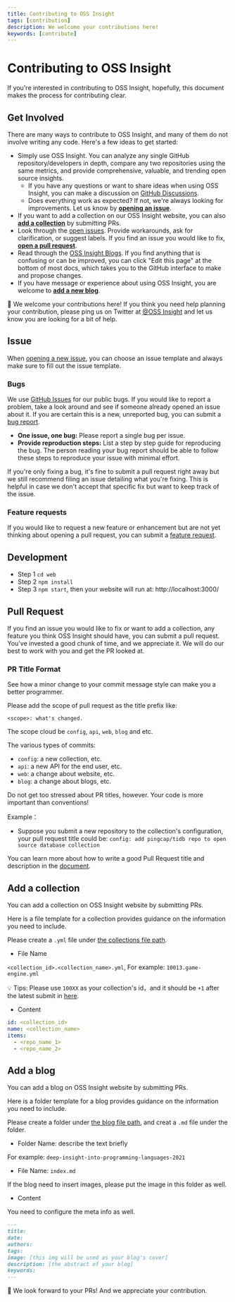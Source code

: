 ```yaml
---
title: Contributing to OSS Insight
tags: [contribution]
description: We welcome your contributions here! 
keywords: [contribute]
---
```


# Contributing to OSS Insight

If you're interested in contributing to OSS Insight, hopefully, this document makes the process for contributing clear.

## Get Involved

There are many ways to contribute to OSS Insight, and many of them do not involve writing any code. Here's a few ideas to get started:

- Simply use OSS Insight. You can analyze any single GitHub repository/developers in depth, compare any two repositories using the same metrics, and provide comprehensive, valuable, and trending open source insights.
  - If you have any questions or want to share ideas when using  OSS Insight, you can make a discussion on [GitHub Discussions](https://github.com/pingcap/ossinsight/discussions).
  - Does everything work as expected? If not, we're always looking for improvements. Let us know by [**opening an issue**](https://github.com/pingcap/ossinsight/CONTRIBUTING.md#issue).
- If you want to add a collection on our OSS Insight website, you can also [**add a collection**](https://github.com/pingcap/ossinsight/CONTRIBUTING.md#add-a-collection) by submitting PRs.
- Look through the [open issues](https://github.com/pingcap/ossinsight/issues). Provide workarounds, ask for clarification, or suggest labels. If you find an issue you would like to fix, [**open a pull request**](https://github.com/pingcap/ossinsight/CONTRIBUTING.md#pull-requests). 
- Read through the [OSS Insight Blogs](https://ossinsight.io/blog/). If you find anything that is confusing or can be improved, you can click "Edit this page" at the bottom of most docs, which takes you to the GitHub interface to make and propose changes.
- If you have message or experience about using OSS Insight, you are welcome to [**add a new blog**](https://github.com/pingcap/ossinsight/CONTRIBUTING.md#add-a-blog).


👏 We welcome your contributions here!  If you think you need help planning your contribution, please ping us on Twitter at [@OSS Insight](https://twitter.com/OSSInsight) and let us know you are looking for a bit of help.

## Issue

When [opening a new issue](https://github.com/pingcap/ossinsight/issues/new/choose), you can choose an issue template and always make sure to fill out the issue template. 

### Bugs

We use [GitHub Issues](https://github.com/pingcap/ossinsight/issues) for our public bugs. If you would like to report a problem, take a look around and see if someone already opened an issue about it. If you are certain this is a new, unreported bug, you can submit a [bug report](https://github.com/pingcap/ossinsight/issues/new?assignees=&labels=&template=bug_report.md&title=).

- **One issue, one bug:** Please report a single bug per issue.
- **Provide reproduction steps:** List a step by step guide for reproducing the bug. The person reading your bug report should be able to follow these steps to reproduce your issue with minimal effort.

If you're only fixing a bug, it's fine to submit a pull request right away but we still recommend filing an issue detailing what you're fixing. This is helpful in case we don't accept that specific fix but want to keep track of the issue.

### Feature requests

If you would like to request a new feature or enhancement but are not yet thinking about opening a pull request, you can submit a [feature request](https://github.com/pingcap/ossinsight/issues/new?assignees=&labels=&template=feature_request.md&title=).

## Development 

- Step 1 `cd web`
- Step 2 `npm install`
- Step 3 `npm start`, then your website will run at: http://localhost:3000/

## Pull Request

If you find an issue you would like to fix or want to add a collection, any feature you think OSS Insight should have, you can submit a pull request. You've invested a good chunk of time, and we appreciate it. We will do our best to work with you and get the PR looked at.

### PR Title Format

See how a minor change to your commit message style can make you a better programmer.

Please add the scope of pull request as the title prefix like:

```
<scope>: what's changed.
```

The scope cloud be `config`, `api`, `web`, `blog` and etc.

The various types of commits:
- `config`: a new collection, etc.
- `api`: a new API for the end user, etc.
- `web`: a change about website, etc.
- `blog`: a change about blogs, etc.

Do not get too stressed about PR titles, however. Your code is more important than conventions!

Example：
- Suppose you submit a new repository to the collection's configuration, your pull request title could be:
`config: add pingcap/tidb repo to open source database collection`

You can learn more about how to write a good Pull Request title and description in the [document](https://github.com/pingcap/community/blob/master/contributors/commit-message-pr-style.md).

## Add a collection

You can add a collection on OSS Insight website by submitting PRs. 

Here is a file template for a collection provides guidance on the information you need to include.

Please create a `.yml` file under [the collections file path]( https://github.com/pingcap/ossinsight/tree/main/etl/meta/collections).

* File Name

`<collection_id>.<collection_name>.yml`, For example: `10013.game-engine.yml`

  💡 Tips: Please use `100XX` as your collection's id，and it should be `+1` after the latest submit in [here]( https://github.com/pingcap/ossinsight/tree/main/etl/meta/collections). 

* Content

```yml
id: <collection_id>
name: <collection_name>
items:
  - <repo_name_1>
  - <repo_name_2>
```

## Add a blog

You can add a blog on OSS Insight website by submitting PRs. 

Here is a folder template for a blog provides guidance on the information you need to include.

Please create a folder under [the blog file path]( https://github.com/pingcap/ossinsight/tree/main/web/blog), and creat a `.md` file under the folder.

* Folder Name: describe the text briefly

For example: `deep-insight-into-programming-languages-2021`

* File Name: `index.md`

If the blog need to insert images, please put the image in this folder as well.

* Content

You need to configure the meta info as well. 

```markdown
---
title:
date:
authors:
tags: 
image: [this img will be used as your blog's cover]
description: [the abstract of your blog]
keywords:
---
```

👏 We look forward to your PRs! And we appreciate your contribution.
